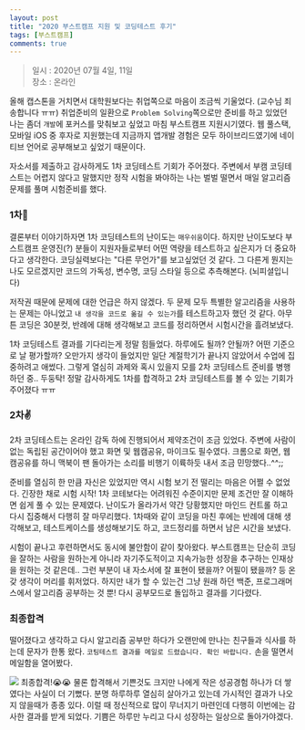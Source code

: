 ```yaml
---
layout: post
title: "2020 부스트캠프 지원 및 코딩테스트 후기"
tags: [부스트캠프]
comments: true
---
```


> 일시 : 2020년 07월 4일, 11일  
> 장소 : 온라인  

올해 캡스톤을 거치면서 대학원보다는 취업쪽으로 마음이 조금씩 기울었다. (교수님 죄송합니다 ㅠㅠ) 취업준비의 일환으로 ```Problem Solving```쪽으로만 준비를 하고 있었던 나는 좀더 ```개발```에 포커스를 맞춰보고 싶었고 마침 부스트캠프 지원시기였다. 웹 풀스택, 모바일 iOS 중 후자로 지원했는데 지금까지 앱개발 경험은 모두 하이브리드였기에 네이티브 언어로 공부해보고 싶었기 때문이다.  

자소서를 제출하고 감사하게도 1차 코딩테스트 기회가 주어졌다. 주변에서 부캠 코딩테스트는 어렵지 않다고 말했지만 정작 시험을 봐야하는 나는 벌벌 떨면서 매일 알고리즘 문제를 풀며 시험준비를 했다.  

### 1차👊  
결론부터 이야기하자면 1차 코딩테스트의 난이도는 ```매우쉬움```이다. 하지만 난이도보다 부스트캠프 운영진(?) 분들이 지원자들로부터 어떤 역량을 테스트하고 싶은지가 더 중요하다고 생각한다. 코딩실력보다는 "다른 무언가"를 보고싶었던 것 같다. 그 다른게 뭔지는 나도 모르겠지만 코드의 가독성, 변수명, 코딩 스타일 등으로 추측해본다. (뇌피셜입니다)  

저작권 때문에 문제에 대한 언급은 하지 않겠다. 두 문제 모두 특별한 알고리즘을 사용하는 문제는 아니었고 ```내 생각을 코드로 옮길 수 있는가```를 테스트하고자 했던 것 같다. 아무튼 코딩은 30분컷, 반례에 대해 생각해보고 코드를 정리하면서 시험시간을 흘려보냈다.  

1차 코딩테스트 결과를 기다리는게 정말 힘들었다. 하루에도 될까? 안될까? 어떤 기준으로 날 평가할까? 오만가지 생각이 들었지만 일단 계절학기가 끝나지 않았어서 수업에 집중하려고 애썼다. 그렇게 열심히 과제와 혹시 있을지 모를 2차 코딩테스트 준비를 병행하던 중.. 두둥탁! 정말 감사하게도 1차를 합격하고 2차 코딩테스트를 볼 수 있는 기회가 주어졌다 ㅠㅠ  

### 2차✌  
2차 코딩테스트는 온라인 감독 하에 진행되어서 제약조건이 조금 있었다. 주변에 사람이 없는 독립된 공간이어야 했고 화면 및 웹캠공유, 마이크도 필수였다. 크롬으로 화면, 웹캠공유를 하니 맥북이 팬 돌아가는 소리를 비행기 이륙하듯 내서 조금 민망했다..^^;;  

준비를 열심히 한 만큼 자신은 있었지만 역시 시험 보기 전 떨리는 마음은 어쩔 수 없었다. 긴장한 채로 시험 시작! 1차 코테보다는 어려워진 수준이지만 문제 조건만 잘 이해하면 쉽게 풀 수 있는 문제였다. 난이도가 올라가서 약간 당황했지만 마인드 컨트롤 하고 다시 집중해서 다행히 잘 마무리했다. 1차때와 같이 코딩을 마친 후에는 반례에 대해 생각해보고, 테스트케이스를 생성해보기도 하고, 코드정리를 하면서 남은 시간을 보냈다.  

시험이 끝나고 후련하면서도 동시에 불안함이 같이 찾아왔다. 부스트캠프는 단순히 코딩을 잘하는 사람을 원하는게 아니라 자기주도적이고 지속가능한 성장을 추구하는 인재상을 원하는 것 같은데.. 그런 부분이 내 자소서에 잘 표현이 됐을까? 어필이 됐을까? 등 온갖 생각이 머리를 휘저었다. 하지만 내가 할 수 있는건 그냥 원래 하던 백준, 프로그래머스에서 알고리즘 공부하는 것 뿐! 다시 공부모드로 돌입하고 결과를 기다렸다.  

### 최종합격  
떨어졌다고 생각하고 다시 알고리즘 공부만 하다가 오랜만에 만나는 친구들과 식사를 하는데 문자가 한통 왔다. ```코팅테스트 결과를 메일로 드렸습니다. 확인 바랍니다.``` 손을 떨면서 메일함을 열어봤다.  

<img src="https://user-images.githubusercontent.com/35067611/87847504-c4b55080-c913-11ea-97e1-582c0d1e644e.png">  
최종합격!😭😭 물론 합격해서 기쁜것도 크지만 나에게 작은 성공경험 하나가 더 쌓였다는 사실이 더 기뻤다. 분명 하루하루 열심히 살아가고 있는데 가시적인 결과가 나오지 않을때가 종종 있다. 이럴 때 정신적으로 많이 무너지기 마련인데 다행히 이번에는 감사한 결과를 받게 되었다. 기쁨은 하루만 누리고 다시 성장하는 일상으로 돌아가야겠다.  
